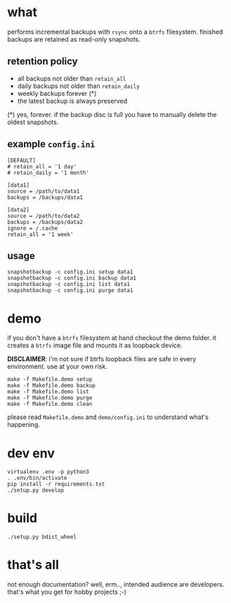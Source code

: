 what
==

performs incremental backups with `rsync` onto a `btrfs` filesystem.
finished backups are retained as read-only snapshots.


retention policy
--

- all backups not older than `retain_all`
- daily backups not older than `retain_daily`
- weekly backups forever (*)
- the latest backup is always preserved

(*) yes, forever. if the backup disc is full you have to manually delete the oldest snapshots.


example `config.ini`
--

```
[DEFAULT]
# retain_all = '1 day'
# retain_daily = '1 month'

[data1]
source = /path/to/data1
backups = /backups/data1

[data2]
source = /path/to/data2
backups = /backups/data2
ignore = /.cache
retain_all = '1 week'
```


usage
--

```
snapshotbackup -c config.ini setup data1
snapshotbackup -c config.ini backup data1
snapshotbackup -c config.ini list data1
snapshotbackup -c config.ini purge data1
```


demo
==

if you don't have a `btrfs` filesystem at hand checkout the demo folder.
it creates a `btrfs` image file and mounts it as loopback device.

**DISCLAIMER**: i'm not sure if btrfs loopback files are safe in every environment. use at your own risk.

```
make -f Makefile.demo setup
make -f Makefile.demo backup
make -f Makefile.demo list
make -f Makefile.demo purge
make -f Makefile.demo clean
```

please read `Makefile.demo` and `demo/config.ini` to understand what's happening.


dev env
==

```
virtualenv .env -p python3
. .env/bin/activate
pip install -r requirements.txt
./setup.py develop
```


build
==

```
./setup.py bdist_wheel
```


that's all
==

not enough documentation? well, erm.., intended audience are developers.
that's what you get for hobby projects ;-)
